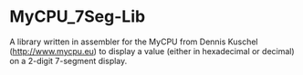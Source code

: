 # MyCPU_7Seg-Lib
A library written in assembler for the MyCPU from Dennis Kuschel (http://www.mycpu.eu) to display a value (either in hexadecimal or decimal) on a 2-digit 7-segment display.
